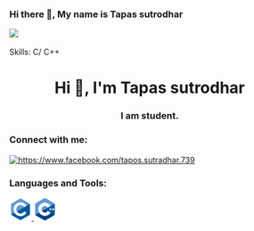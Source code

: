 ### Hi there 👋, My name is Tapas sutrodhar
![](https://venturebeat.com/wp-content/uploads/2021/05/GettyImages-1291886933-e1624308433688.jpg?fit=2309%2C1154&strip=all)


Skills: C/ C++ 
 





<h1 align="center">Hi 👋, I'm Tapas sutrodhar</h1>
<h3 align="center">I am student.</h3>

<h3 align="left">Connect with me:</h3>
<p align="left">
<a href="https://fb.com/https://www.facebook.com/tapos.sutradhar.739" target="blank"><img align="center" src="https://raw.githubusercontent.com/rahuldkjain/github-profile-readme-generator/master/src/images/icons/Social/facebook.svg" alt="https://www.facebook.com/tapos.sutradhar.739" height="30" width="40" /></a>
</p>

<h3 align="left">Languages and Tools:</h3>
<p align="left"> <a href="https://www.cprogramming.com/" target="_blank" rel="noreferrer"> <img src="https://raw.githubusercontent.com/devicons/devicon/master/icons/c/c-original.svg" alt="c" width="40" height="40"/> </a> <a href="https://www.w3schools.com/cpp/" target="_blank" rel="noreferrer"> <img src="https://raw.githubusercontent.com/devicons/devicon/master/icons/cplusplus/cplusplus-original.svg" alt="cplusplus" width="40" height="40"/> </a> </p>
